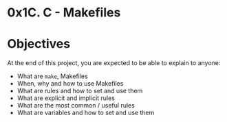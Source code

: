 # 0x1C. C - Makefiles

# Objectives
At the end of this project, you are expected to be able to explain to anyone:
   - What are ```make```, Makefiles
   - When, why and how to use Makefiles
   - What are rules and how to set and use them
   - What are explicit and implicit rules
   - What are the most common / useful rules
   - What are variables and how to set and use them
